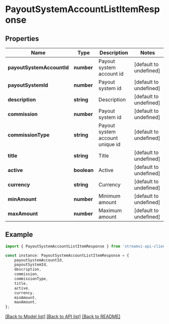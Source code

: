 # PayoutSystemAccountListItemResponse


## Properties

Name | Type | Description | Notes
------------ | ------------- | ------------- | -------------
**payoutSystemAccountId** | **number** | Payout system account id | [default to undefined]
**payoutSystemId** | **number** | Payout system id | [default to undefined]
**description** | **string** | Description | [default to undefined]
**commission** | **number** | Payout system id | [default to undefined]
**commissionType** | **string** | Payout system account unique id | [default to undefined]
**title** | **string** | Title | [default to undefined]
**active** | **boolean** | Active | [default to undefined]
**currency** | **string** | Currency | [default to undefined]
**minAmount** | **number** | Minimum amount | [default to undefined]
**maxAmount** | **number** | Maximum amount | [default to undefined]

## Example

```typescript
import { PayoutSystemAccountListItemResponse } from 'streamvi-api-client';

const instance: PayoutSystemAccountListItemResponse = {
    payoutSystemAccountId,
    payoutSystemId,
    description,
    commission,
    commissionType,
    title,
    active,
    currency,
    minAmount,
    maxAmount,
};
```

[[Back to Model list]](../README.md#documentation-for-models) [[Back to API list]](../README.md#documentation-for-api-endpoints) [[Back to README]](../README.md)

